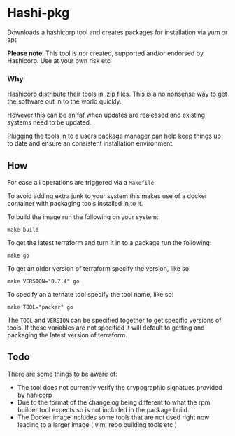 # Hashi-pkg

Downloads a hashicorp tool and creates packages for installation via yum or apt

**Please note**: This tool is _not_ created, supported and/or endorsed by Hashicorp. Use at your own risk etc


### Why

Hashicorp distribute their tools in .zip files. This is a no nonsense way to get the software out in to the world quickly.

However this can be an faf when updates are realeased and existing systems need
to be updated.

Plugging the tools in to a users package manager can help keep things up to date and ensure an consistent installation environment.



## How

For ease all operations are triggered via a `Makefile`

To avoid adding extra junk to your system this makes use of a docker container with packaging tools installed in to it.

To build the image run the following on your system:

```shell
make build
```

To get the latest terraform and turn it in to a package run the following:

```shell
make go
```

To get an older version of terraform specify the version, like so:

```shell
make VERSION="0.7.4" go
```

To specify an alternate tool specify the tool name, like so:

```shell
make TOOL="packer" go
```

The `TOOL` and `VERSION` can be specified together to get specific versions of tools.
If these variables are not specified it will default to getting and packaging the latest version of terraform.



## Todo

There are some things to be aware of:

* The tool does not currently verify the crypographic signatues provided by hahicorp
* Due to the format of the changelog being different to what the rpm builder tool expects so is not included in the package build.
* The Docker image includes some tools that are not used right now leading to a larger image ( vim, repo building tools etc )

